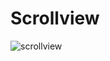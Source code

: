 # Scrollview
![scrollview](https://user-images.githubusercontent.com/50479152/161809195-2ee6653b-3327-4189-b045-b00ae0592f03.gif)
